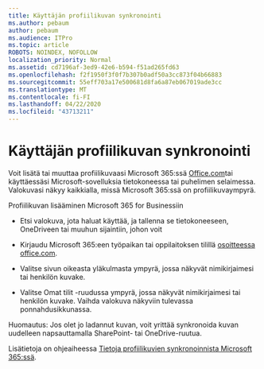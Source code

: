 ```yaml
---
title: Käyttäjän profiilikuvan synkronointi
ms.author: pebaum
author: pebaum
ms.audience: ITPro
ms.topic: article
ROBOTS: NOINDEX, NOFOLLOW
localization_priority: Normal
ms.assetid: cd7196af-3ed9-42e6-b594-f51ad265fd63
ms.openlocfilehash: f2f1950f3f0f7b307b0adf50a3cc873f04b66883
ms.sourcegitcommit: 55eff703a17e500681d8fa6a87eb067019ade3cc
ms.translationtype: MT
ms.contentlocale: fi-FI
ms.lasthandoff: 04/22/2020
ms.locfileid: "43713211"
---
```

# <a name="sync-a-users-profile-picture"></a>Käyttäjän profiilikuvan synkronointi

Voit lisätä tai muuttaa profiilikuvaasi Microsoft 365:ssä [Office.com](https://www.office.com)tai käyttäessäsi Microsoft-sovelluksia tietokoneessa tai puhelimen selaimessa. Valokuvasi näkyy kaikkialla, missä Microsoft 365:ssä on profiilikuvaympyrä.

Profiilikuvan lisääminen Microsoft 365 for Businessiin

- Etsi valokuva, jota haluat käyttää, ja tallenna se tietokoneeseen, OneDriveen tai muuhun sijaintiin, johon voit

- Kirjaudu Microsoft 365:een työpaikan tai oppilaitoksen tilillä [osoitteessa office.com](https://www.office.com).

- Valitse sivun oikeasta yläkulmasta ympyrä, jossa näkyvät nimikirjaimesi tai henkilön kuvake.

- Valitse Omat tilit -ruudussa ympyrä, jossa näkyvät nimikirjaimesi tai henkilön kuvake. Vaihda valokuva näkyviin tulevassa ponnahdusikkunassa.

Huomautus: Jos olet jo ladannut kuvan, voit yrittää synkronoida kuvan uudelleen napsauttamalla SharePoint- tai OneDrive-ruutua.

Lisätietoja on ohjeaiheessa [Tietoja profiilikuvien synkronoinnista Microsoft 365:ssä](https://support.office.com/article/information-about-profile-picture-synchronization-in-office-365-20594d76-d054-4af4-a660-401133e3d48a).
